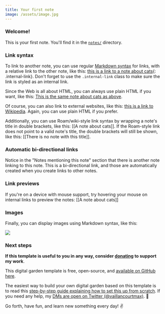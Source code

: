 ```yaml
---
title: Your first note
image: /assets/image.jpg
---
```


### Welcome!

This is your first note. You'll find it in the [`notes/`](https://github.com/maximevaillancourt/digital-garden-jekyll-template/tree/master/_notes) directory.

### Link syntax

To link to another note, you can use regular [Markdown syntax](https://www.markdownguide.org/getting-started/) for links, with a relative link to the other note, like this: [this is a link to a note about cats](/cats){: .internal-link}. Don't forget to use the `.internal-link` class to make sure the link is styled as an internal link.

Since the Web is all about HTML, you can always use plain HTML if you want, like this: <a class="internal-link" href="/cats">This is the same note about cats as above</a>.

Of course, you can also link to external websites, like this: [this is a link to Wikipedia](https://wikipedia.org/). Again, you can use plain HTML if you prefer.

Additionally, you can use Roam/wiki-style link syntax by wrapping a note's title in double brackets, like this: [[A note about cats]]. If the Roam-style link does not point to a valid note's title, the double brackets will still be shown, like this: [[There is no note with this title]].

### Automatic bi-directional links

Notice in the "Notes mentioning this note" section that there is another note linking to this note. This is a bi-directional link, and those are automatically created when you create links to other notes.

### Link previews

If you're on a device with mouse support, try hovering your mouse on internal links to preview the notes: [[A note about cats]]

### Images

Finally, you can display images using Markdown syntax, like this:

![]({{page.image}})

### Next steps

**If this template is useful to you in any way, consider [donating](https://github.com/sponsors/maximevaillancourt) to support my work**.

This digital garden template is free, open-source, and [available on GitHub here](https://github.com/maximevaillancourt/digital-garden-jekyll-template).

The easiest way to build your own digital garden based on this template is to read this [step-by-step guide explaining how to set this up from scratch](https://maximevaillancourt.com/blog/setting-up-your-own-digital-garden-with-jekyll). If you need any help, my [DMs are open on Twitter (@vaillancourtmax)](https://twitter.com/vaillancourtmax). 👋

Go forth, have fun, and learn new something every day! ✌️
